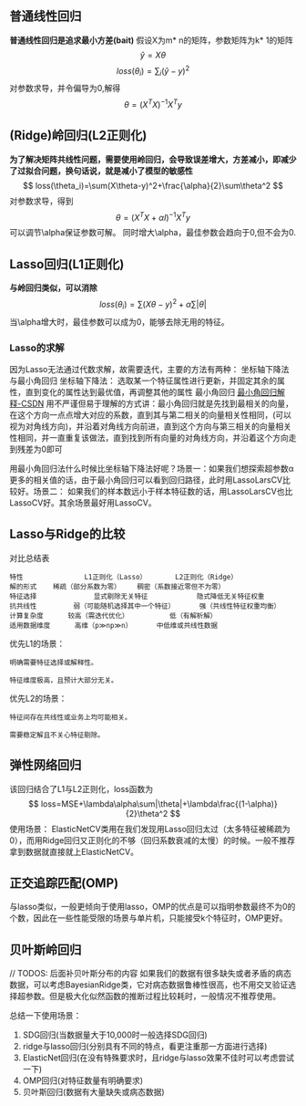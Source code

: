 ## 普通线性回归
<b> 普通线性回归是追求最小方差(bait)</b>
假设X为m* n的矩阵，参数矩阵为k* 1的矩阵
$$
\hat y=X\theta
$$
$$
loss(\theta_i)=\sum_i(\hat y-y)^2
$$
对参数求导，并令偏导为0,解得
$$
\theta=(X^TX)^{-1}X^Ty
$$

## (Ridge)岭回归(L2正则化)
<b>为了解决矩阵共线性问题，需要使用岭回归，会导致误差增大，方差减小，即减少了过拟合问题，换句话说，就是减小了模型的敏感性</b>
$$
loss(\theta_i)=\sum(X\theta-y)^2+\frac{\alpha}{2}\sum\theta^2
$$
对参数求导，得到
$$
\theta=(X^TX+\alpha I )^{-1}X^Ty
$$
可以调节\alpha保证参数可解。
同时增大\alpha，最佳参数会趋向于0,但不会为0.

## Lasso回归(L1正则化)
<b>与岭回归类似，可以消除</b>
$$
loss(\theta_i)=\sum(X\theta-y)^2+\alpha\sum|\theta|
$$
当\alpha增大时，最佳参数可以成为0，能够去除无用的特征。

### Lasso的求解
因为Lasso无法通过代数求解，故需要迭代，主要的方法有两种：
坐标轴下降法与最小角回归
坐标轴下降法：
选取某一个特征属性进行更新，并固定其余的属性，直到变化的属性达到最优值，再调整其他的属性
最小角回归
[最小角回归解释-CSDN](https://blog.csdn.net/guofei_fly/article/details/103845342)
用不严谨但易于理解的方式讲：最小角回归就是先找到最相关的向量，在这个方向一点点增大对应的系数，直到其与第二相关的向量相关性相同，(可以视为对角线方向)，并沿着对角线方向前进，直到这个方向与第三相关的向量相关性相同，并一直重复该做法，直到找到所有向量的对角线方向，并沿着这个方向走到残差为0即可

用最小角回归法什么时候比坐标轴下降法好呢？场景一：如果我们想探索超参数α更多的相关值的话，由于最小角回归可以看到回归路径，此时用LassoLarsCV比较好。场景二： 如果我们的样本数远小于样本特征数的话，用LassoLarsCV也比LassoCV好。其余场景最好用LassoCV。

## Lasso与Ridge的比较
对比总结表
    
    
    特性               L1正则化（Lasso）	    L2正则化（Ridge）
    解的形式   	稀疏（部分系数为零）	  稠密（系数接近零但不为零）
    特征选择	          显式剔除无关特征	          隐式降低无关特征权重
    抗共线性	     弱（可能随机选择其中一个特征）	  强（共线性特征权重均衡）
    计算复杂度	   较高（需迭代优化）	      低（有解析解）
    适用数据维度	    高维（p≫np≫n）	    中低维或共线性数据
优先L1的场景：

    明确需要特征选择或解释性。

    特征维度极高，且预计大部分无关。

优先L2的场景：

    特征间存在共线性或业务上均可能相关。

    需要稳定解且不关心特征剔除。

## 弹性网络回归
该回归结合了L1与L2正则化，loss函数为
$$
loss=MSE+\lambda\alpha\sum|\theta|+\lambda\frac{(1-\alpha)}{2}\theta^2
$$
使用场景：
ElasticNetCV类用在我们发现用Lasso回归太过（太多特征被稀疏为0），而用Ridge回归又正则化的不够（回归系数衰减的太慢）的时候。一般不推荐拿到数据就直接就上ElasticNetCV。

## 正交追踪匹配(OMP)
与lasso类似，一般更倾向于使用lasso，OMP的优点是可以指明参数最终不为0的个数，因此在一些性能受限的场景与单片机，只能接受k个特征时，OMP更好。

## 贝叶斯岭回归
// TODOS: 后面补贝叶斯分布的内容
如果我们的数据有很多缺失或者矛盾的病态数据，可以考虑BayesianRidge类，它对病态数据鲁棒性很高，也不用交叉验证选择超参数。但是极大化似然函数的推断过程比较耗时，一般情况不推荐使用。


总结一下使用场景：
1. SDG回归(当数据量大于10,000时一般选择SDG回归)
2. ridge与lasso回归(分别具有不同的特点，看更注重那一方面进行选择)
3. ElasticNet回归(在没有特殊要求时，且ridge与lasso效果不佳时可以考虑尝试一下)
4. OMP回归(对特征数量有明确要求)
5. 贝叶斯回归(数据有大量缺失或病态数据)